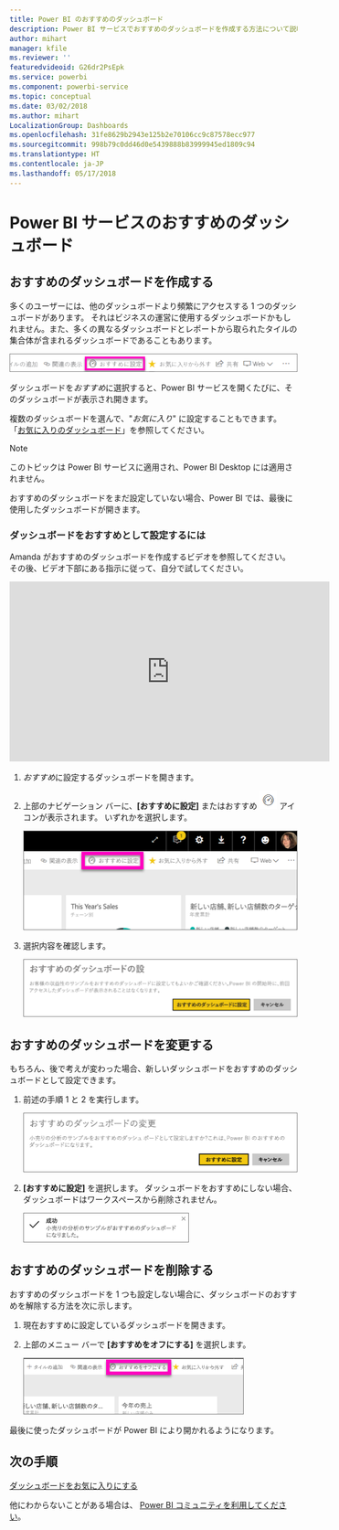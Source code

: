 ```yaml
---
title: Power BI のおすすめのダッシュボード
description: Power BI サービスでおすすめのダッシュボードを作成する方法について説明します
author: mihart
manager: kfile
ms.reviewer: ''
featuredvideoid: G26dr2PsEpk
ms.service: powerbi
ms.component: powerbi-service
ms.topic: conceptual
ms.date: 03/02/2018
ms.author: mihart
LocalizationGroup: Dashboards
ms.openlocfilehash: 31fe8629b2943e125b2e70106cc9c87578ecc977
ms.sourcegitcommit: 998b79c0dd46d0e5439888b83999945ed1809c94
ms.translationtype: HT
ms.contentlocale: ja-JP
ms.lasthandoff: 05/17/2018
---
```

# <a name="featured-dashboards-in-power-bi-service"></a>Power BI サービスのおすすめのダッシュボード
## <a name="create-a-featured-dashboard"></a>おすすめのダッシュボードを作成する
多くのユーザーには、他のダッシュボードより頻繁にアクセスする 1 つのダッシュボードがあります。  それはビジネスの運営に使用するダッシュボードかもしれません。また、多くの異なるダッシュボードとレポートから取られたタイルの集合体が含まれるダッシュボードであることもあります。

![おすすめに設定アイコン](media/service-dashboard-featured/power-bi-feature-nav.png)

ダッシュボードを*おすすめ*に選択すると、Power BI サービスを開くたびに、そのダッシュボードが表示され開きます。  

複数のダッシュボードを選んで、"*お気に入り*" に設定することもできます。 「[お気に入りのダッシュボード](service-dashboard-favorite.md)」を参照してください。

> [!NOTE] 
>このトピックは Power BI サービスに適用され、Power BI Desktop には適用されません。

おすすめのダッシュボードをまだ設定していない場合、Power BI では、最後に使用したダッシュボードが開きます。  

### <a name="to-set-a-dashboard-as-featured"></a>ダッシュボードを**おすすめ**として設定するには
Amanda がおすすめのダッシュボードを作成するビデオを参照してください。その後、ビデオ下部にある指示に従って、自分で試してください。

<iframe width="560" height="315" src="https://www.youtube.com/embed/G26dr2PsEpk" frameborder="0" allowfullscreen></iframe>



1. *おすすめ*に設定するダッシュボードを開きます。 
2. 上部のナビゲーション バーに、**[おすすめに設定]** またはおすすめ ![[おすすめに設定] アイコン](media/service-dashboard-featured/power-bi-featured-icon.png) アイコンが表示されます。 いずれかを選択します。
   
    ![おすすめに設定アイコン](media/service-dashboard-featured/power-bi-set-as-featured.png)
3. 選択内容を確認します。
   
    ![おすすめに設定ダッシュボード](media/service-dashboard-featured/power-bi-create-featured.png)

## <a name="change-the-featured-dashboard"></a>おすすめのダッシュボードを変更する
もちろん、後で考えが変わった場合、新しいダッシュボードをおすすめのダッシュボードとして設定できます。

1. 前述の手順 1 と 2 を実行します。
   
    ![おすすめのダッシュボードの変更ウィンドウ](media/service-dashboard-featured/power-bi-change-feature.png)
2. **[おすすめに設定]** を選択します。 ダッシュボードをおすすめにしない場合、ダッシュボードはワークスペースから削除されません。  
   
    ![成功メッセージ](media/service-dashboard-featured/power-bi-success.png)

## <a name="remove-the-featured-dashboard"></a>おすすめのダッシュボードを削除する
おすすめのダッシュボードを 1 つも設定しない場合に、ダッシュボードのおすすめを解除する方法を次に示します。

1. 現在おすすめに設定しているダッシュボードを開きます。
2. 上部のメニュー バーで **[おすすめをオフにする]** を選択します。
   
    ![おすすめの削除](media/service-dashboard-featured/power-bi-unfeature.png)

最後に使ったダッシュボードが Power BI により開かれるようになります。  

## <a name="next-steps"></a>次の手順
[ダッシュボードをお気に入りにする](service-dashboard-favorite.md)

他にわからないことがある場合は、 [Power BI コミュニティを利用してください](http://community.powerbi.com/)。

